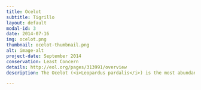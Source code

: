 ```yaml
---
title: Ocelot
subtitle: Tigrillo
layout: default
modal-id: 3
date: 2014-07-16
img: ocelot.png
thumbnail: ocelot-thumbnail.png
alt: image-alt
project-date: September 2014
conservation: Least Concern
details: http://eol.org/pages/313991/overview
description: The Ocelot (<i>Leopardus pardalis</i>) is the most abundant cat in the region

---
```

